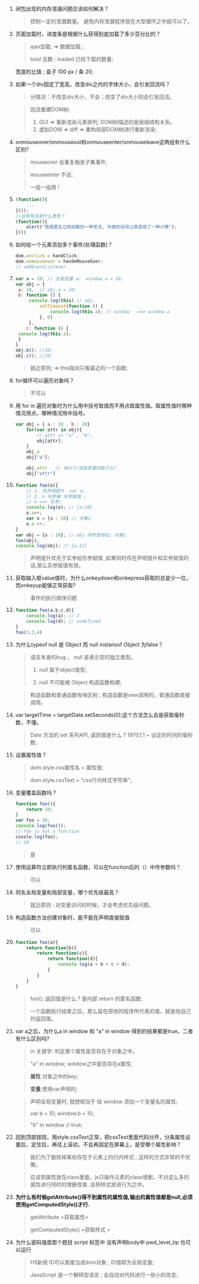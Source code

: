 1. 闭包出现的内存泄漏问题应该如何解决？

   > 控制一定的泄漏数量。 避免内存泄漏程序放在大型循环之中就可以了。

2. 页面加载时，进度条是根据什么获得到底加载了多少百分比的？

   > ajax加载;  => 数据加载 ;
   >
   > total 总数 : loaded 已经下载的数量;

   宽度的比值 ;    盒子 100 px / 条 20;

3. 如果一个div固定了宽高，改变div之内的字体大小，会引发回流吗？

   > 分情况：不改变div大小，不会；改变了div大小则会引发回流。

   > 回流重建DOM树: 
   >
   > 1. GUI => 重新渲染元素排列;  DOM树描述的是层级结构关系。
   > 2. 虚拟DOM => diff => 重构局部DOM树进行重新渲染;

4. onmouseover/onmouseout和onmouseenter/onmouseleave这两组有什么区别?

   > mouseover 会重复触发子集事件;
   >
   > mouseenter 不会;
   >
   > 一组一组用 ! 

5. ```javascript
   (function(){
       ...
   }());
   //这种写法是什么意思？
   (function(){  
       alert("我是匿名立即函数的一种写法, 外面的括号让我变成了一种计算");
   }())
   ```

6. 如何给一个元素添加多个事件(处理函数)？

   ```javascript
   dom.onclick = handClick;
   dom.onmouseover = handeMouseOver;
   // addEventListener
   ```

7. ```javascript
   var a = 10; // 全局变量 a;  window.a = 10;
   var obj = {
   	a: 20,  // obj.a = 20;
   	b: function () {
   		console.log(this) // obj;
   			setTimeout(function () {
   				console.log(this.a); // window   ==> window.a
   			}, 0)
   		},
       c: function () {
   	console.log(this.a);
   	}
   }
   obj.b(); //10;
   obj.c(); //20;
   ```

   > 就近原则;   =>  this指向只看最近的一个函数;

8. for循环可以遍历对象吗？

   > 不可以

9. 用 for in 遍历对象时为什么用中括号取值而不用点取属性值。取属性值时哪种情况用点，哪种情况用中括号。

   ```javascript
   var obj = { a : 10 , b : 20}
       for(var attr in obj){
           // attr => "a" , "b";
           obj[attr];
       }
       obj.a 
       obj["a"];
   
       obj.attr   // 有attr当成变量的能力么? 
       obj["attr"]
   ```

10. ```javascript
    function foo(o){
        // 1. 先声明提升  var o;
        // 2. o 形参被 实参赋值 ;
        // o ==> 实参;
        console.log(o); // {a:10}
        o.a++;
        var o = {a : 20} // 对象2
        o.a ++;
    }
    var obj = {a : 10}; // obj 存的是地址; 对象1
    foo(obj);
    console.log(obj); // {a:11}
    ```

    > 声明提升优先于实参给形参赋值 ,如果同时存在声明提升和实参赋值的话,那么实参赋值有效。

11. 获取输入框value值时，为什么onkeydown和onkepress获取的总是少一位，而onkeyup能够正常获取?

    > 事件的执行顺序问题

12. ```javascript
    function foo(a,b,c,d){
        console.log(a); // 2
        console.log(d); // undefined
    }
    foo(2,3,4)
    ```

13. 为什么typeof null 是 Object  而 null instansof  Object 为false？

    > 语言本身的bug ， null 是表示空的独立类型。
    >
    > 1. null 属于object类型;
    >
    > 2. null 不可能被 Object 构造函数构建;

    > 构造函数和普通函数有啥区别 ; 构造函数是new调用的，普通函数直接调用。

14. var targetTime = targetDate.setSeconds(0);这个方法怎么会是获取毫秒数，不懂。

    >Date 方法的 set 系列API, 返回值是什么 ? 1970,1,1 ~ 设定的时间的毫秒数;

15. 设置属性值？

    > dom.style.css属性名 = 属性值;
    >
    > dom.style.cssText = "css行内样式字符串";

16. 变量覆盖函数吗？

    ```javascript
    function foo(){
        return 10;
    }
    var foo = 20;
    console.log(foo());
    // foo is not a function
    cosole.log(foo);
    // 20
    ```

    > 是

17. 使用运算符立即执行的匿名函数，可以在function后的（）中传参数吗？

    > 可以

18. 同名全局变量和局部变量，哪个优先级最高？

    > 就近原则 :  对变量访问的时候，才会考虑优先级问题。

19. 构造函数方法创建对象时，能不能在声明直接赋值

    > 可以

20. ```javascript
    function foo(a){
        return function(b){
            return function(c){
                return function(d){
                    console.log(a + b + c + d);
                }
            }
        }
    }
    ```

    >foo(); 返回值是什么 ?  是内部 return 的匿名函数;
    >
    >一个函数执行结束之后，那么留在原地的程序所代表的值，就是他自己的返回值。

21. var a之后，为什么a in window 和 "a" in window 得到的结果都是true，二者有什么区别吗?

    > in 关键字: 判定某个属性是否存在于对象之中。
    >
    > "a"  in  window;  window之中是否存在a属性;

    > **属性** 对象之中的key;
    >
    > **变量** 使用var声明的;

    > 声明全局变量时, 就想相当于 给 window 添加一个变量名的属性;
    >
    > var b = 10;     window.b = 10;
    >
    > "b" in window // true;

22. 回到顶部按钮，用style.cssText正常，把cssText里面代码分开，分条属性设置后，定住后，再往上滚动，不会再固定在屏幕上，是受哪个属性影响？

    > 我们为了删除掉某些存在于元素上的行内样式 ; 这样的方式非常的不优雅。 
    >
    > 应该把属性放在class里面，js只操作元素的class增删，不对这么多的属性进行同时的增删改查, 会把样式放进行为之中。

23. **为什么有时候getAttribute()得不到属性的属性值,输出的属性值都是null,必须使用getComputedStyle()才行.** 

    > getAttribute =获取属性> <div class="box">
    >
    > getComputedStyle()  =获取样式 >  <div style="display:block">

24. 为什么密码强度那个题目  script 标签中 没有声明body中 pwd_level_tip 也可以运行

    > H5新规 ID可以直接当成dom对象 ; ID值即为全局变量;
    >
    > JavaScript 是一个解释型语言 ; 会自动对代码进行一些小的改变;